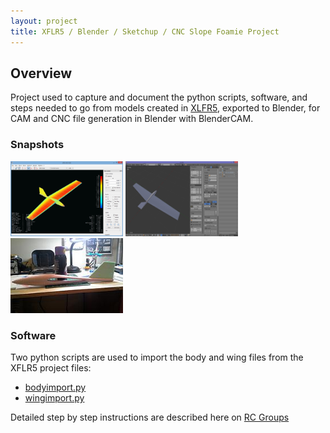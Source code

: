 ```yaml
---
layout: project
title: XFLR5 / Blender / Sketchup / CNC Slope Foamie Project
---
```


## Overview

Project used to capture and document the python scripts, software, and steps needed to go from models created in [XLFR5](http://www.xflr5.com/), exported to Blender,
for CAM and CNC file generation in Blender with BlenderCAM.

### Snapshots
<img src="./img/xflr5-plane.png?raw=true" width="180" height="120">
<img src="./img/thumb-blender-plane.png?raw=true" width="180" height="120">
<img src="./img/foam-plane.jpg?raw=true" width="180" height="120">

### Software
Two python scripts are used to import the body and wing files from the XFLR5 project files:
- [bodyimport.py](./src/bodyimport.py)
- [wingimport.py](./src/wingimport.py)

Detailed step by step instructions are described here on [RC Groups](https://www.rcgroups.com/forums/showthread.php?2295417-xflr5-Blender-Sketchup-CNC-Slope-Foamie-Project)

